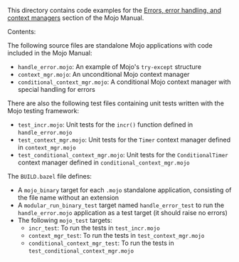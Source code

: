 This directory contains code examples for the
[Errors, error handling, and context managers](../../../../docs/manual/errors.mdx)
section of the Mojo Manual.

Contents:

The following source files are standalone Mojo applications with code included
in the Mojo Manual:

- `handle_error.mojo`: An example of Mojo's `try-except` structure
- `context_mgr.mojo`: An unconditional Mojo context manager
- `conditional_context_mgr.mojo`: A conditional Mojo context manager with
  special handling for errors

There are also the following test files containing unit tests written with the
Mojo testing framework:

- `test_incr.mojo`: Unit tests for the `incr()` function defined in
  `handle_error.mojo`
- `test_context_mgr.mojo`: Unit tests for the `Timer` context manager defined
  in `context_mgr.mojo`
- `test_conditional_context_mgr.mojo`: Unit tests for the `ConditionalTimer`
  context manager defined in `conditional_context_mgr.mojo`

The `BUILD.bazel` file defines:

- A `mojo_binary` target for each `.mojo` standalone application, consisting of
  the file name without an extension
- A `modular_run_binary_test` target named `handle_error_test` to run the
  `handle_error.mojo` application as a test target (it should raise no errors)
- The following `mojo_test` targets:
  - `incr_test`: To run the tests in `test_incr.mojo`
  - `context_mgr_test`: To run the tests in `test_context_mgr.mojo`
  - `conditional_context_mgr_test`: To run the tests in
    `test_conditional_context_mgr.mojo`
